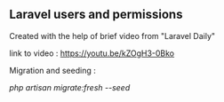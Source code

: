 ## Laravel users and permissions

Created with the help of brief video from "Laravel Daily"

link to video :  https://youtu.be/kZOgH3-0Bko

Migration and seeding :

_php artisan migrate:fresh --seed_
